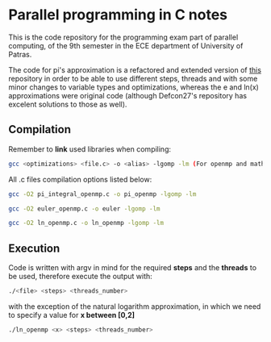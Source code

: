 # Parallel programming in C notes

This is the code repository for the programming exam part of parallel computing, of the 9th semester in the ECE department of University of Patras. 

The code for pi's approximation is a refactored and extended version of [this](https://github.com/Defcon27/Parallel-Computing-in-C-using-OpenMP/blob/master/pi_estimation_integration.c) repository in order to be able to use different steps, threads and with some minor changes to variable types and optimizations, whereas the e and ln(x) approximations were original code (although Defcon27's repository has excelent solutions to those as well).

## Compilation
Remember to <b>link</b> used libraries when compiling:
```sh
gcc <optimizations> <file.c> -o <alias> -lgomp -lm (For openmp and math libraries)
```
All .c files compilation options listed below:
```sh
gcc -O2 pi_integral_openmp.c -o pi_openmp -lgomp -lm 
```
```sh
gcc -O2 euler_openmp.c -o euler -lgomp -lm 
```
```sh
gcc -O2 ln_openmp.c -o ln_openmp -lgomp -lm 
```

## Execution
Code is written with argv in mind for the required <b>steps</b> and the <b>threads</b> to be used,
therefore execute the output with:

```sh
./<file> <steps> <threads_number>
```
with the exception of the natural logarithm approximation,
in which we need to specify a value for <b>x between [0,2]</b>

```sh
./ln_openmp <x> <steps> <threads_number>
```